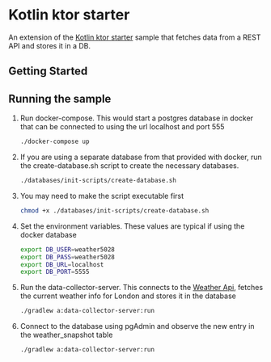 # Kotlin ktor starter

An extension of the [Kotlin ktor starter](https://www.appcontinuum.io/) sample that fetches data from a REST API and stores it in a DB.


## Getting Started

## Running the sample

1.  Run docker-compose. This would start a postgres database in docker that can be connected to using the url localhost and port 555
    ```bash
    ./docker-compose up
    ```

1.  If you are using a separate database from that provided with docker, run the create-database.sh script to create the necessary databases.
    ```bash
    ./databases/init-scripts/create-database.sh
    ```

1.  You may need to make the script executable first
    ```bash
    chmod +x ./databases/init-scripts/create-database.sh
    ```

1.  Set the environment variables. These values are typical if using the docker database
    ```bash
    export DB_USER=weather5028
    export DB_PASS=weather5028
    export DB_URL=localhost
    export DB_PORT=5555
    ```

1.  Run the data-collector-server. This connects to the [Weather Api](http://www.weatherapi.com), fetches the current weather info for London and stores it in the database
    ```bash
    ./gradlew a:data-collector-server:run
    ```

1.  Connect to the database using pgAdmin and observe the new entry in the weather_snapshot table
    ```bash
    ./gradlew a:data-collector-server:run
    ```
